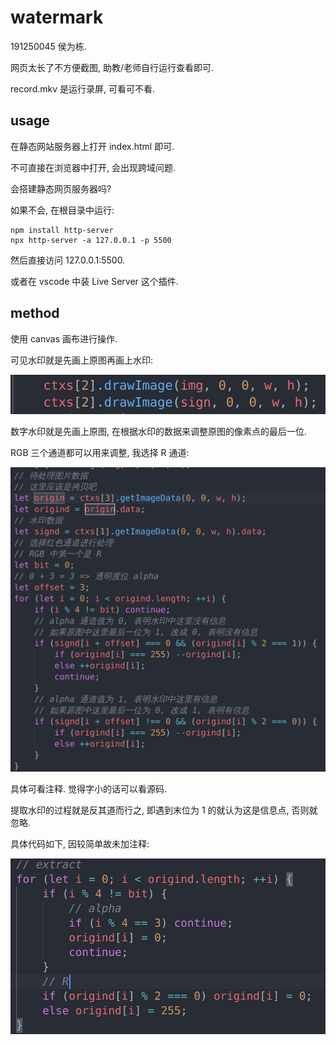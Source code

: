 # watermark

191250045 侯为栋.

网页太长了不方便截图, 助教/老师自行运行查看即可.

record.mkv 是运行录屏, 可看可不看.

## usage

在静态网站服务器上打开 index.html 即可.

不可直接在浏览器中打开, 会出现跨域问题.

会搭建静态网页服务器吗?

如果不会, 在根目录中运行:

```shell
npm install http-server
npx http-server -a 127.0.0.1 -p 5500
```

然后直接访问 127.0.0.1:5500.

或者在 vscode 中装 Live Server 这个插件.

## method

使用 canvas 画布进行操作.

可见水印就是先画上原图再画上水印:

![1](img/1.bmp)

数字水印就是先画上原图, 在根据水印的数据来调整原图的像素点的最后一位.

RGB 三个通道都可以用来调整, 我选择 R 通道:

![2](img/2.bmp)

具体可看注释. 觉得字小的话可以看源码.

提取水印的过程就是反其道而行之, 即遇到末位为 1 的就认为这是信息点, 否则就忽略.

具体代码如下, 因较简单故未加注释:

![3](img/3.bmp)
